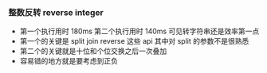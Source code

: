 ### 整数反转 reverse integer

- 第一个执行用时 180ms 第二个执行用时 140ms 可见转字符串还是效率第一点
- 第一个的关键是 split join reverse 这些 api 其中对 split 的参数不是很熟悉
- 第二个的关键就是十位和个位交换之后一次叠加
- 容易错的地方就是要考虑到正负